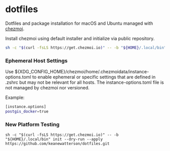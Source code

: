 # dotfiles

Dotfiles and package installation for macOS and Ubuntu managed with [chezmoi](https://chezmoi.io).


Install chezmoi using default installer and initialize via public repository.

```sh
sh -c "$(curl -fsLS https://get.chezmoi.io)" -- -b "${HOME}/.local/bin" init --apply https://github.com/keanewatterson/dotfiles.git
```

### Ephemeral Host Settings

Use ${XDG_CONFIG_HOME}/chezmoi/home/.chezmoidata/instance-options.toml to enable ephemeral or specific settings that are defined in .zshrc but may not be relevant for all hosts. The instance-options.toml file is not managed by chezmoi nor versioned.

Example:
```sh
[instance.options]
postgis_docker=true
```


### New Platform Testing

```
sh -c "$(curl -fsLS https://get.chezmoi.io)" -- -b "${HOME}/.local/bin" init --dry-run --apply https://github.com/keanewatterson/dotfiles.git
```
